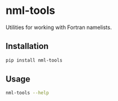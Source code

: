 # nml-tools

Utilities for working with Fortran namelists.

## Installation

```bash
pip install nml-tools
```

## Usage

```bash
nml-tools --help
```
